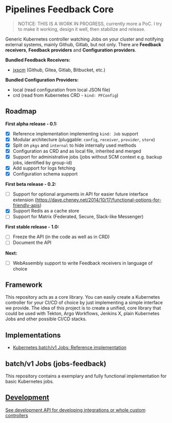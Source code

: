 Pipelines Feedback Core
=======================

> NOTICE: THIS IS A WORK IN PROGRESS, currently more a PoC. I try to make it working, design it well, then stabilize and release.

Generic Kubernetes controller watching Jobs on your cluster and notifying external systems, mainly Github, Gitlab, but not only.
There are **Feedback receivers**, **Feedback providers** and **Configuration providers**.

**Bundled Feedback Receivers:**
- [jxscm](https://github.com/jenkins-x/go-scm) (Github, Gitea, Gitlab, Bitbucket, etc.)

**Bundled Configuration Providers:**
- local (read configuration from local JSON file)
- crd (read from Kubernetes CRD - `kind: PFConfig`)

Roadmap
-------

**First alpha release - 0.1:**
- [x] Reference implementation implementing `kind: Job` support
- [x] Modular architecture (pluggable: `config`, `receiver`, `provider`, `store`)
- [x] Split on `pkgs` and `internal` to hide internally used methods
- [x] Configuration as CRD and as local file, inherited and merged
- [x] Support for administrative jobs (jobs without SCM context e.g. backup jobs, identified by group-id)
- [x] Add support for logs fetching
- [x] Configuration schema support

**First beta release - 0.2:**
- [ ] Support for optional arguments in API for easier future interface extension (https://dave.cheney.net/2014/10/17/functional-options-for-friendly-apis)
- [x] Support Redis as a cache store
- [ ] Support for Matrix (Federated, Secure, Slack-like Messenger)

**First stable release - 1.0:**
- [ ] Freeze the API (in the code as well as in CRD)
- [ ] Document the API

**Next:**
- [ ] WebAssembly support to write Feedback receivers in language of choice

Framework
---------

This repository acts as a core library. You can easily create a Kubernetes controller for your CI/CD of choice by just implementing a simple interface we provide.
The idea of this project is to create a unified, core library that could be used with Tekton, Argo Workflows, Jenkins X, plain Kubernetes Jobs and other possible CI/CD stacks.

Implementations
---------------

- [Kubernetes batch/v1 Jobs: Reference implementation](./pkgs/implementation)

batch/v1 Jobs (jobs-feedback)
-----------------------------

This repository contains a exemplary and fully functional implementation for basic Kubernetes jobs.

[Development](./DEVELOPMENT.md)
-----------

[See development API for developing integrations or whole custom controllers](./DEVELOPMENT.md)
